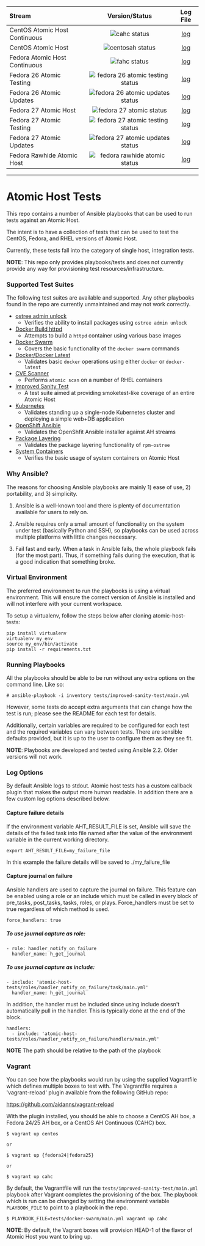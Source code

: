 Stream | Version/Status | Log File
:--- | :---: | :---:
CentOS Atomic Host Continuous | ![cahc status](https://s3.amazonaws.com/aos-ci/atomic-host-tests/improved-sanity-test/cahc/latest/status.png) | [log](https://s3.amazonaws.com/aos-ci/atomic-host-tests/improved-sanity-test/cahc/latest/improved-sanity-test.log)
CentOS Atomic Host | ![centosah status](https://s3.amazonaws.com/aos-ci/atomic-host-tests/improved-sanity-test/centosah/latest/status.png) | [log](https://s3.amazonaws.com/aos-ci/atomic-host-tests/improved-sanity-test/centosah/latest/improved-sanity-test.log)
Fedora Atomic Host Continuous | ![fahc status](https://s3.amazonaws.com/aos-ci/atomic-host-tests/improved-sanity-test/fahc/latest/status.png) | [log](https://s3.amazonaws.com/aos-ci/atomic-host-tests/improved-sanity-test/fahc/latest/improved-sanity-test.log)
Fedora 26 Atomic Testing | ![fedora 26 atomic testing status](https://s3.amazonaws.com/aos-ci/atomic-host-tests/improved-sanity-test/fedora-26-atomic-testing/latest/status.png) | [log](https://s3.amazonaws.com/aos-ci/atomic-host-tests/improved-sanity-test/fedora-26-atomic-testing/latest/improved-sanity-test.log)
Fedora 26 Atomic Updates | ![fedora 26 atomic updates status](https://s3.amazonaws.com/aos-ci/atomic-host-tests/improved-sanity-test/fedora-26-atomic-updates/latest/status.png) | [log](https://s3.amazonaws.com/aos-ci/atomic-host-tests/improved-sanity-test/fedora-26-atomic-updates/latest/improved-sanity-test.log)
Fedora 27 Atomic Host | ![fedora 27 atomic status](https://s3.amazonaws.com/aos-ci/atomic-host-tests/improved-sanity-test/fedora-27-atomic/latest/status.png) | [log](https://s3.amazonaws.com/aos-ci/atomic-host-tests/improved-sanity-test/fedora-27-atomic/latest/improved-sanity-test.log)
Fedora 27 Atomic Testing | ![fedora 27 atomic testing status](https://s3.amazonaws.com/aos-ci/atomic-host-tests/improved-sanity-test/fedora-27-atomic-testing/latest/status.png) | [log](https://s3.amazonaws.com/aos-ci/atomic-host-tests/improved-sanity-test/fedora-27-atomic-testing/latest/improved-sanity-test.log)
Fedora 27 Atomic Updates | ![fedora 27 atomic updates status](https://s3.amazonaws.com/aos-ci/atomic-host-tests/improved-sanity-test/fedora-27-atomic-updates/latest/status.png) | [log](https://s3.amazonaws.com/aos-ci/atomic-host-tests/improved-sanity-test/fedora-27-atomic-updates/latest/improved-sanity-test.log)
Fedora Rawhide Atomic Host | ![fedora rawhide atomic status](https://s3.amazonaws.com/aos-ci/atomic-host-tests/improved-sanity-test/fedora-rawhide/latest/status.png) | [log](https://s3.amazonaws.com/aos-ci/atomic-host-tests/improved-sanity-test/fedora-rawhide/latest/improved-sanity-test.log)

---

# Atomic Host Tests
This repo contains a number of Ansible playbooks that can be used to run
tests against an Atomic Host.

The intent is to have a collection of tests that can be used to test the
CentOS, Fedora, and RHEL versions of Atomic Host.

Currently, these tests fall into the category of single host, integration tests.

**NOTE**:  This repo only provides playbooks/tests and does not currently
provide any way for provisioning test resources/infrastructure.

### Supported Test Suites
The following test suites are available and supported.  Any other playbooks
found in the repo are currently unmaintained and may not work correctly.

- [ostree admin unlock](tests/admin-unlock/main.yml)
  - Verifies the ability to install packages using `ostree admin unlock`
- [Docker Build httpd](tests/docker-build-httpd/main.yml)
  - Attempts to build a `httpd` container using various base images
- [Docker Swarm](tests/docker-swarm/main.yml)
  - Covers the basic functionality of the `docker swarm` commands
- [Docker/Docker Latest](tests/docker/main.yml)
  - Validates basic `docker` operations using either `docker` or `docker-latest`
- [CVE Scanner](tests/images_cve_scanner/main.yml)
  - Performs `atomic scan` on a number of RHEL containers
- [Improved Sanity Test](tests/improved-sanity-test/main.yml)
  - A test suite aimed at providing smoketest-like coverage of an entire
    Atomic Host
- [Kubernetes ](tests/k8-cluster/main.yml)
  - Validates standing up a single-node Kubernetes cluster and deploying a
    simple web+DB application
- [OpenShift Ansible](tests/openshift-ansible-test/main.yml)
  - Validates the OpenShfit Ansible installer against AH streams
- [Package Layering](tests/pkg-layering/main.yml)
  - Validates the package layering functionality of `rpm-ostree`
- [System Containers](tests/system-containers/main.yml)
  - Verifies the basic usage of system containers on Atomic Host

### Why Ansible?
The reasons for choosing Ansible playbooks are mainly 1) ease of use, 2)
portability, and 3) simplicity.

1. Ansible is a well-known tool and there is plenty of documentation
available for users to rely on.

1. Ansible requires only a small amount of functionality on the system
under test (basically Python and SSH), so playbooks can be used across multiple
platforms with little changes necessary.

1. Fail fast and early.  When a task in Ansible fails, the whole playbook
fails (for the most part).  Thus, if something fails during the execution,
that is a good indication that something broke.


### Virtual Environment
The preferred environment to run the playbooks is using a virtual environment.
This will ensure the correct version of Ansible is installed and will not
interfere with your current workspace.

To setup a virtualenv, follow the steps below after cloning atomic-host-tests:

```
pip install virtualenv
virtualenv my_env
source my_env/bin/activate
pip install -r requirements.txt
```

### Running Playbooks
All the playbooks should be able to be run without any extra options on the
command line.  Like so:

`# ansible-playbook -i inventory tests/improved-sanity-test/main.yml`

However, some tests do accept extra arguments that can change how the test is
run; please see the README for each test for details.

Additionally, certain variables are required to be configured for each test and
the required variables can vary between tests.  There are sensible defaults
provided, but it is up to the user to configure them as they see fit.

**NOTE**:  Playbooks are developed and tested using Ansible 2.2.  Older versions
will not work.

### Log Options
By default Ansible logs to stdout.  Atomic host tests has a custom callback
plugin that makes the output more human readable.  In addition there are a few
custom log options described below.

#### Capture failure details

If the environment variable AHT_RESULT_FILE is set, Ansible will save the
details of the failed task into file named after the value of the environment
variable in the current working directory.

```
export AHT_RESULT_FILE=my_failure_file
```

In this example the failure details will be saved to ./my_failure_file

#### Capture journal on failure

Ansible handlers are used to capture the journal on failure.  This feature can
be enabled using a role or an include which must be called in every block of
pre_tasks, post_tasks, tasks, roles, or plays.  Force_handlers must be set to
true regardless of which method is used.

```
force_handlers: true
```

##### To use journal capture as role:
```
- role: handler_notify_on_failure
  handler_name: h_get_journal
```

##### To use journal capture as include:
```
- include: 'atomic-host-tests/roles/handler_notify_on_failure/task/main.yml'
  handler_name: h_get_journal
```

In addition, the handler must be included since using include doesn't automatically
pull in the handler.  This is typically done at the end of the block.

```
handlers:
  - include: 'atomic-host-tests/roles/handler_notify_on_failure/handlers/main.yml'
```
**NOTE** The path should be relative to the path of the playbook

### Vagrant

You can see how the playbooks would run by using the supplied
Vagrantfile which defines multiple boxes to test with. The Vagrantfile
requires a 'vagrant-reload' plugin available from the following GitHub repo:

https://github.com/aidanns/vagrant-reload

With the plugin installed, you should be able to choose a CentOS AH box, a
Fedora 24/25 AH box, or a CentOS AH Continuous (CAHC) box.

```
$ vagrant up centos

or

$ vagrant up {fedora24|fedora25}

or

$ vagrant up cahc
```

By default, the Vagrantfile will run the `tests/improved-sanity-test/main.yml`
playbook after Vagrant completes the provisioning of the box.  The playbook
which is run can be changed by setting the environment variable `PLAYBOOK_FILE`
to point to a playbook in the repo.

```
$ PLAYBOOK_FILE=tests/docker-swarm/main.yml vagrant up cahc
```

**NOTE**: By default, the Vagrant boxes will provision HEAD-1 of the flavor of
Atomic Host you want to bring up.

